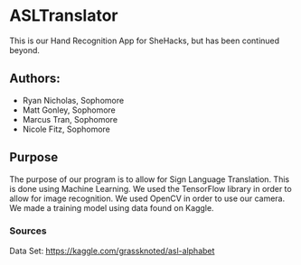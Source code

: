# ASLTranslator

This is our Hand Recognition App for SheHacks, but has been continued beyond.

## Authors:
- Ryan Nicholas, Sophomore
- Matt Gonley, Sophomore
- Marcus Tran, Sophomore
- Nicole Fitz, Sophomore 

## Purpose
The purpose of our program is to 
allow for Sign Language Translation.
This is done using Machine Learning.
We used the TensorFlow library in order 
to allow for image recognition. 
We used OpenCV in order to use our camera.
We made a training model using data found on Kaggle.

### Sources
Data Set:
https://kaggle.com/grassknoted/asl-alphabet

